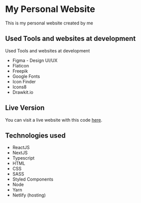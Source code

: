 # My Personal Website

This is my personal website created by me

## Used Tools and websites at development

Used Tools and websites at development

- Figma - Design UI/UX
- Flaticon
- Freepik
- Google Fonts
- Icon Finder
- Icons8
- Drawkit.io

## Live Version

You can visit a live website with this code [here](https://maganezf.com).

## Technologies used

- ReactJS
- NextJS
- Typescript
- HTML
- CSS
- SASS
- Styled Components
- Node
- Yarn
- Netlify (hosting)

<!-- - SWR (Client side caching)
- SSR (Server Side Rendering) -->
